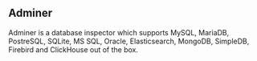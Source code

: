 ## Adminer
Adminer is a database inspector which supports MySQL, MariaDB, PostreSQL, SQLite, MS SQL, Oracle, Elasticsearch, MongoDB, SimpleDB, Firebird and ClickHouse out of the box.